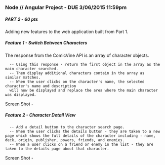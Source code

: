 ### Node // Angular Project - DUE 3/06/2015 11:59pm

##### PART 2 - 60 pts

Adding new features to the web application built from Part 1.


##### Feature 1 - Switch Between Characters

The response from the ComicVine API is an array of character objects.  

      -- Using this response - return the first object in the array as the main character searched.
      -- Then display additional characters contain in the array as similar matches.
      -- When the user clicks on the character's name, the selected character's name and description
      will now be displayed and replace the area where the main character was displayed.

Screen Shot - 


##### Feature 2 - Character Detail View

      -- Add a detail button to the character search page.
      -- When the user clicks the details button - they are taken to a new page which shows the full details of the character including - name, deck, origin, publisher, powers, friends, and enemies.
      -- When a user clicks on a friend or enemy in the list - they are taken to the details page about that character.


Screen Shot - 



